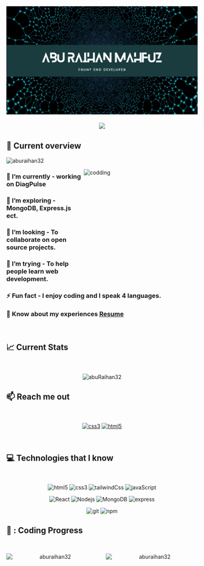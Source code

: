 <a href="https://web.facebook.com/profile.php?id=100033961412449">
<img src="https://github.com/AbuRaihan32/AbuRaihan32/blob/main/Blue%20Modern%20Photo%20Technology%20YouTube%20Banner.png" />
</a>


<h5 align="center">
  <a href="https://git.io/typing-svg">
    <img src="https://readme-typing-svg.herokuapp.com/?lines=Hello,+There!+👋;This+is+A.R.+MAHFUJ....;Nice+to+meet+you!&center=true&size=30">
  </a>
</h5>

## :eyes: Current overview
<p align="left"> <img src="https://komarev.com/ghpvc/?username=aburaihan32&label=Profile%20views&color=0e75b6&style=flat" alt="aburaihan32" /> </p>

<img align='right' alt='codding' width='300' height="280" src='https://camo.githubusercontent.com/19db51af5f90f1b152bc0b9078f5fe97053955be5074f03f17019c70345bdcdb/68747470733a2f2f6d69726f2e6d656469756d2e636f6d2f6d61782f313336302f302a37513379765349765f7430696f4a2d5a2e676966'/>

### 🔭 I’m currently - working on **DiagPulse**
### 🌱 I’m exploring - **MongoDB, Express.js ect.**
### 👯 I’m looking - To collaborate on open source projects. 
### 🤔 I’m trying - To help people learn web development. 
### ⚡ Fun fact - I enjoy coding and I speak 4 languages.
### 📄 Know about my experiences [Resume](https://drive.google.com/file/d/1P_VVOpir76AmT-ZFq338GN3B3qEVDJn1/view?usp=sharing)

<br/>

## :chart_with_upwards_trend: Current Stats

<br />
<p align="center">
  <img width="60%" src="https://github-readme-streak-stats.herokuapp.com/?user=aburaihan32&theme=react&hide_border=true&background=0D1117&stroke=0D1117&fire=FF1CF7&sideLabels=00F0FF&currStreakNum=FF1CF7&ring=FF1CF7&currStreakLabel=FF1CF7&sideNums=00F0FF" alt="abuRaihan32" />
</p>


## :mailbox: Reach me out

<br />
<p align="center">
  <a href="https://linkedin.com/in/md-abu-rayhan-mahfuj" target="blank" title="Linkedin"><img height="50px" alt="css3" src="https://img.shields.io/badge/-Linkedin-0077B5?style=flat-square&logo=linkedin&logoColor=white" /></a>
 <a href="https://web.facebook.com/profile.php?id=100033961412449" target="blank" title="Linkedin"> <img height="50px" alt="html5" src="https://img.shields.io/badge/-Facebook-0863F7?style=flat-square&logo=facebook&logoColor=white" /></a>
</p>
<br />


## :computer: Technologies that I know

<br>
<p align="center">
  <img height="50px" alt="html5" src="https://img.shields.io/badge/-HTML5-E34F26?style=flat-square&logo=html5&logoColor=white" />
  <img height="50px" alt="css3" src="https://img.shields.io/badge/-css3-254BDD?style=flat-square&logo=css3&logoColor=white" />
  <img height="50px" alt="tailwindCss" src="https://img.shields.io/badge/-tailwind-1AAEB4?style=flat-square&logo=tailwindCss&logoColor=white" />
  <img height="50px" alt="javaScript" src="https://img.shields.io/badge/-javaScript-EFD81D?style=flat-square&logo=javaScript&logoColor=white" />  
</p>

<p align="center">
  <img height="50px" alt="React" src="https://img.shields.io/badge/-React-45b8d8?style=flat-square&logo=react&logoColor=white" />
  <img height="50px" alt="Nodejs" src="https://img.shields.io/badge/-Nodejs-43853d?style=flat-square&logo=Node.js&logoColor=white" />
  <img height="50px" alt="MongoDB" src="https://img.shields.io/badge/-MongoDB-13aa52?style=flat-square&logo=mongodb&logoColor=white" />
  <img height="50px" alt="express" src="https://img.shields.io/badge/-express-45b8d8?style=flat-square&logo=express&logoColor=white" />
</p>

<p align="center">
  <img height="50px" alt="git" src="https://img.shields.io/badge/-Git-F05032?style=flat-square&logo=git&logoColor=white" />
  <img height="50px" alt="npm" src="https://img.shields.io/badge/-NPM-CB3837?style=flat-square&logo=npm&logoColor=white" />
</p>


## 🚀 : Coding Progress

<br/>

<div align="center">
<p><img width="48%" height="150" align="left" src="https://github-readme-stats.vercel.app/api/top-langs?username=aburaihan32&show_icons=true&locale=en&layout=compact&theme=react&hide_border=true&background=0D1117&stroke=0D1117&fire=FF1CF7&sideLabels=00F0FF&currStreakNum=FF1CF7&ring=FF1CF7&currStreakLabel=FF1CF7&sideNums=00F0FF" alt="aburaihan32" /></p>

<p><img width="48%" height="150" align="right" src="https://github-readme-stats.vercel.app/api?username=aburaihan32&show_icons=true&locale=en&theme=react&hide_border=true&background=0D1117&stroke=0D1117&fire=FF1CF7&sideLabels=00F0FF&currStreakNum=FF1CF7&ring=FF1CF7&currStreakLabel=FF1CF7&sideNums=00F0FF" alt="aburaihan32" /></p>
</div>

